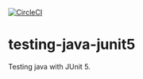 [![CircleCI](https://circleci.com/gh/DiegoTGJ/testing-java-junit5/tree/main.svg?style=svg)](https://circleci.com/gh/DiegoTGJ/testing-java-junit5/tree/main)
# testing-java-junit5
Testing java with JUnit 5.


